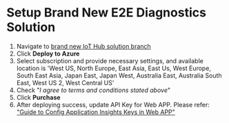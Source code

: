 # Setup Brand New E2E Diagnostics Solution
1. Navigate to [brand new IoT Hub solution branch](https://github.com/VSChina/iot-hub-e2e-diagnostic/tree/netnew_armtemplate)
2. Click **Deploy to Azure**
3. Select subscription and provide necessary settings, and available location is 'West US, North Europe, East Asia, East Us, West Europe, South East Asia, Japan East, Japan West, Australia East, Australia South East, West US 2, West Central US'
4. Check "*I agree to terms and conditions stated above*"
5. Click **Purchase**
6. After deploying success, update API Key for Web APP. Please refer: ["Guide to Config Application Insights Keys in Web APP"](./Guide%20to%20Config%20Application%20Insights%20Keys%20in%20Web%20APP.md)